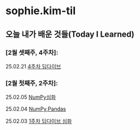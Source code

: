 # sophie.kim-til

## 오늘 내가 배운 것들(Today I Learned)

### [2월 셋째주, 4주차]:
25.02.21 [4주차 딥다이브](https://github.com/100-hours-a-week/sophie.kim-til/blob/main/Feb/2025-02-21)

### [2월 첫째주, 2주차]:

25.02.05 [NumPy심화](https://github.com/100-hours-a-week/sophie.kim-til/blob/main/Feb/2025-02-03)

25.02.04 [NumPy,Pandas](https://github.com/100-hours-a-week/sophie.kim-til/blob/main/Feb/2025-02-04)

25.02.03 [1주차 딥다이브 심화](https://github.com/100-hours-a-week/sophie.kim-til/blob/main/Feb/2025-02-03)
